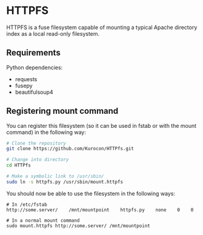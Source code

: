 HTTPFS
===

HTTPFS is a fuse filesystem capable of mounting a typical Apache directory index as a local read-only filesystem.

Requirements
---
Python dependencies:
- requests
- fusepy
- beautifulsoup4

Registering mount command
---
You can register this filesystem (so it can be used in fstab or with the mount command) in the following way:
```bash
# Clone the repository
git clone https://github.com/Kurocon/HTTPfs.git

# Change into directory 
cd HTTPfs

# Make a symbolic link to /usr/sbin/
sudo ln -s httpfs.py /usr/sbin/mount.httpfs
```

You should now be able to use the filesystem in the following ways:
```
# In /etc/fstab
http://some.server/    /mnt/mountpoint    httpfs.py    none    0    0

# In a normal mount command
sudo mount.httpfs http://some.server/ /mnt/mountpoint
```